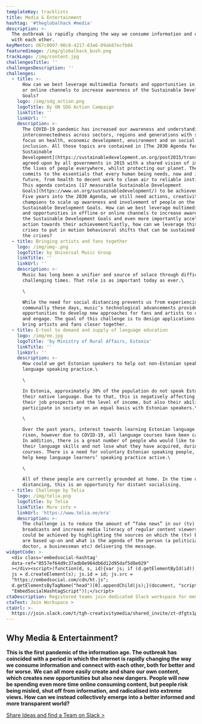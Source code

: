 ```yaml
---
templateKey: tracklists
title: Media & Entertainment
hashtag: '#theglobalhack #media'
description: >-
  The outbreak is rapidly changing the way we consume information and connect
  with each other.
keyMentor: d67c0097-90c8-4217-83a6-89ab87ecfb04
featuredimage: /img/globalhack_bush.png
trackLogo: /img/content.jpg
challengesTitle: ''
challengesDescription: ''
challenges:
  - title: >-
      How can we best leverage multimedia formats and opportunities in offline
      or online channels to increase awareness of the Sustainable Development
      Goals?
    logo: /img/sdg_action.png
    logoTitle: By UN SDG Action Campaign
    linkTitle: ''
    linkUrl: ''
    description: >-
      The COVID-19 pandemic has increased our awareness and understanding of the
      interconnectedness across sectors, regions and generations with specific
      focus on health, economic development, environment and on social
      inclusion. All those topics are contained in [The 2030 Agenda for
      Sustainable
      Development](https://sustainabledevelopment.un.org/post2015/transformingourworld),
      agreed upon by all governments in 2015 with a shared vision of improving
      the lives of people everywhere, whilst protecting our planet. The agenda
      commits to the essentials that every human being needs, now and in the
      future, from health to decent work to clean air to reliable institutions.
      This agenda contains [17 measurable Sustainable Development
      Goals](https://www.un.org/sustainabledevelopment/) to be achieved by 2030.
      Five years into the 2030 Agenda, we still need actions, creativity and
      champions to scale up awareness and involvement of people on the
      Sustainable Development Goals. How can we best leverage multimedia formats
      and opportunities in offline or online channels to increase awareness of
      the Sustainable Development Goals and even more importantly accelerate
      action towards their achievement?Lastly, how can we leverage this time of
      crises to put in motion behavioural shifts that can be sustained beyond
      the crises?
  - title: Bringing artists and fans together
    logo: /img/umg-.png
    logoTitle: by Universal Music Group
    linkTitle: ''
    linkUrl: ''
    description: >-
      Music has long been a unifier and source of solace through difficult and
      challenging times. That role is as important today as ever.\

      \

      While the need for social distancing prevents us from experiencing music
      communally these days, music’s technological advancements provide great
      opportunities to develop new approaches for fans and artists to connect
      and engage. The goal of this challenge is to design applications that
      bring artists and fans closer together.
  - title: E-tool to demand and supply of language education
    logo: /img/ee.jpg
    logoTitle: 'by Ministry of Rural Affairs, Estonia'
    linkTitle: ''
    linkUrl: ''
    description: >-
      How could we get Estonian speakers to help out non-Estonian speakers with
      language speaking practice.\

      \

      In Estonia, approximately 30% of the population do not speak Estonian as
      their native language. Due to that, this is negatively affecting not only
      their job prospects and the level of income, but also their ability to
      participate in society on an equal basis with Estonian speakers.\

      \

      Over the past years, interest towards learning Estonian language has
      risen, however due to COVID-19, all language courses have been cancelled.
      In addition, there is a great number of people who would like to practice
      their language skills and not lose what they have acquired, during the
      courses. There is a need for voluntary Estonian speaking people, who would
      help keep language learners’ speaking practice active.\

      \

      All of these people are currently grounded at home. In the time of social
      distancing, this is an opportunity for distant socialising.
  - title: Challenge by Telia
    logo: /img/telia.png
    logoTitle: by Telia
    linkTitle: More info >
    linkUrl: 'https://www.telia.ee/era'
    description: >-
      The challenge is to reduce the amount of “fake news” in our (tv)
      broadcasts and increase media literacy of regular content viewers. This
      could be achieved by highlighting the sources on which the (tv) broadcasts
      are based up-on and what is the agenda of the person (a politician, a
      doctor, a businessman etc) delivering the message.
widgetCode: >-
  <div class='embedsocial-hashtag'
  data-ref="8557ef64d9c37adb8e964db6d12d95daf5d8e029"
  ></div><script>(function(d, s, id){var js; if (d.getElementById(id)) {return;}
  js = d.createElement(s); js.id = id; js.src =
  "https://embedsocial.com/cdn/ht.js";
  d.getElementsByTagName("head")[0].appendChild(js);}(document, "script",
  "EmbedSocialHashtagScript"));</script>
ctaDescription: Registered teams join dedicated Slack workspace for mentoring
ctaText: Join Workspace >
ctaUrl: >-
  https://join.slack.com/t/tgh-creativitymedia/shared_invite/zt-dfgts1px-CchyWG1gLpI4MlKBU3L7mQ
---
```


## **Why Media & Entertainment?**

**This is the first pandemic of the information age. The outbreak has coincided with a period in which the internet is rapidly changing the way we consume information and connect with each other, both for better and for worse. We can all more easily create and share our own content, which creates new opportunities but also new dangers. People will now be spending even more time online consuming content, but people risk being misled, shut off from information, and radicalised into extreme views. How can we instead collectively emerge into a better informed and more transparent world?**

[Share Ideas and find a Team on Slack >](http://theglobalhack.com/slack)
